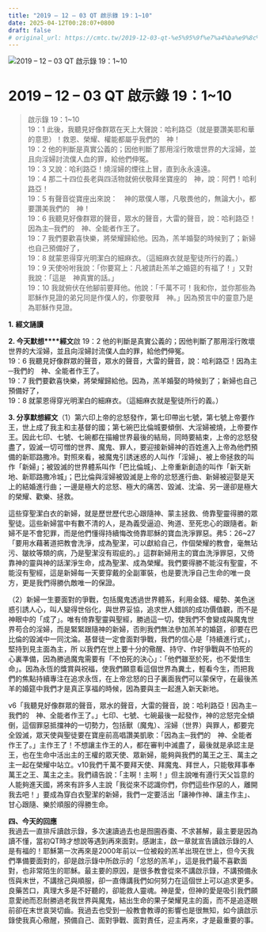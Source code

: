 ```yaml
---
title: "2019 – 12 – 03 QT 啟示錄 19：1~10"
date: 2025-04-12T00:28:07+0800
draft: false
# original_url: https://cmtc.tw/2019-12-03-qt-%e5%95%9f%e7%a4%ba%e9%8c%84-19%ef%bc%9a110
---
```


![2019 – 12 – 03 QT 啟示錄 19：1\~10](/images/qt.jpg   "2019 – 12 – 03 QT 啟示錄 19：1\~10")

# 2019 – 12 – 03 QT 啟示錄 19：1\~10

> 啟示錄 19：1\~10  
> 19：1 此後，我聽見好像群眾在天上大聲說：哈利路亞（就是要讚美耶和華的意思）！救恩、榮耀、權能都屬乎我們的　神！  
> 19：2 他的判斷是真實公義的；因他判斷了那用淫行敗壞世界的大淫婦，並且向淫婦討流僕人血的罪，給他們伸冤。  
> 19：3 又說：哈利路亞！燒淫婦的煙往上冒，直到永永遠遠。  
> 19：4 那二十四位長老與四活物就俯伏敬拜坐寶座的　神，說：阿們！哈利路亞！  
> 19：5 有聲音從寶座出來說：　神的眾僕人哪，凡敬畏他的，無論大小，都要讚美我們的　神！  
> 19：6 我聽見好像群眾的聲音，眾水的聲音，大雷的聲音，說：哈利路亞！因為主─我們的　神、全能者作王了。  
> 19：7 我們要歡喜快樂，將榮耀歸給他。因為，羔羊婚娶的時候到了；新婦也自己預備好了，  
> 19：8 就蒙恩得穿光明潔白的細麻衣。（這細麻衣就是聖徒所行的義。）  
> 19：9 天使吩咐我說：「你要寫上：凡被請赴羔羊之婚筵的有福了！」又對我說：「這是　神真實的話。」  
> 19：10 我就俯伏在他腳前要拜他。他說：「千萬不可！我和你，並你那些為耶穌作見證的弟兄同是作僕人的，你要敬拜　神。」因為預言中的靈意乃是為耶穌作見證。

**1.** **經文誦讀**

**2. 今天默想****經文**啟 19：2 他的判斷是真實公義的；因他判斷了那用淫行敗壞世界的大淫婦，並且向淫婦討流僕人血的罪，給他們伸冤。  
19：6 我聽見好像群眾的聲音，眾水的聲音，大雷的聲音，說：哈利路亞！因為主─我們的　神、全能者作王了。  
19：7 我們要歡喜快樂，將榮耀歸給他。因為，羔羊婚娶的時候到了；新婦也自己預備好了，  
19：8 就蒙恩得穿光明潔白的細麻衣。（這細麻衣就是聖徒所行的義。）

**3. 分享默想經文**（1）第六印上帝的忿怒發作，第七印帶出七號，第七號上帝要作王，世上成了我主和主基督的國；第七碗巴比倫城要傾倒、大淫婦被燒，上帝要作王。因此七印、七號、七碗都在描繪世界最後的結局，同時要結束，上帝的忿怒發盡了，毀滅一切可憎的世界、魔鬼、罪人，要迎接新婦神的百姓進入上帝為他們預備的新耶路撒冷。對照來看，被魔鬼引誘迷惑的人叫作「淫婦」、被上帝拯救的叫作「新婦」；被毀滅的世界體系叫作「巴比倫城」、上帝重新創造的叫作「新天新地、新耶路撒冷城」；巴比倫與淫婦被毀滅是上帝的忿怒進行曲、新婦被迎娶是天上的結婚進行曲；一邊是極大的忿怒、極大的痛苦、毀滅、沈淪、另一邊卻是極大的榮耀、歡樂、拯救。

這些穿聖潔白衣的新婦，就是歷世歷代忠心跟隨神、蒙主拯救、倚靠聖靈得勝的眾聖徒。這些新婦當中有數不清的人，是為義受逼迫、殉道、至死忠心的跟隨者。新婦不是不會犯罪，而是他們懂得持續悔改倚靠耶穌的寶血洗淨罪惡。弗5：26\~27「要用水藉著道把教會洗淨，成為聖潔，可以獻給自己，作個榮耀的教會，毫無玷污、皺紋等類的病，乃是聖潔沒有瑕疵的。」這群新婦用主的寶血洗淨罪惡，又倚靠神的靈與神的話潔淨生命，成為聖潔、成為榮耀。我們要得勝不能沒有聖靈，不能沒有聖經，這是新婦每一天要穿戴的全副軍裝，也是要洗淨自己生命的唯一良方，更是我們得勝仇敵唯一的保證。

（2）新婦一生要面對的爭戰，包括魔鬼透過世界體系，利用金錢、權勢、美色迷惑引誘人心，叫人變得世俗化，與世界妥協，追求世人錯誤的成功價值觀，而不是神眼中的「成了」。唯有倚靠聖靈與聖經，勝過這一切，使我們不會變成與魔鬼世界苟合的淫婦，而是緊緊跟隨神的新婦，否則我們無法參加羔羊的婚筵，卻要在巴比倫的毀滅中一同沈淪。基督徒一定會面對爭戰，我們的信心是「持續進行式」，堅持到見主面為主，所 以我們在世上要十分的儆醒、持守、作好爭戰與不怕死的心裏準備，因為勝過魔鬼需要有「不怕死的決心」：「他們雖至於死，也不愛惜生命」。因為永恆的獎賞與祝福，使我們願意看這個世界為糞土，輕看今生，而把我們的焦點持續專注在追求永恆，在上帝忿怒的日子裏面我們可以蒙保守，在最後羔羊的婚筵中我們才是真正享福的時候，因為要與主一起進入新天新地。

v6「我聽見好像群眾的聲音，眾水的聲音，大雷的聲音，說：哈利路亞！因為主─我們的　神、全能者作王了。」七印、七號、七碗最後一起發作，神的忿怒完全傾倒，這個罪惡抵擋神的一切勢力，包括獸（魔鬼）、淫婦（世界）與罪人，都要完全毀滅，眾天使與聖徒要在寶座前高唱讚美凱歌：「因為主─我們的　神、全能者作王了。」主作王了！不想讓主作王的人，都在審判中滅盡了，最後就是承認主是王，也在生命中活出主的王權的眾天使、眾新婦，能夠與我們的萬王之王、萬主之主一起在榮耀中站立。v10我們千萬不要拜天使、拜魔鬼、拜世人，只能敬拜事奉萬王之王、萬主之主。我們禱告說：「主啊！主啊！」但主說唯有遵行天父旨意的人能夠進天國，將來有許多人主說「我從來不認識你們，你們這些作惡的人，離開我去吧！」要成為穿白衣聖潔的新婦，我們一定要活出「讓神作神、讓主作主」、甘心跟隨、樂於順服的得勝生命。

**四、今天的回應**  
我過去一直排斥讀啟示錄，多次速讀過去也是囫圇吞棗、不求甚解，最主要是因為讀不懂，當初QT時才想說等遇到再來面對。感謝主，啟一章就宣告讀啟示錄的人是有福的！耶穌第一次再來是2000年前以一位被殺的羔羊出現在世上，但今天我們準備要面對的，卻是啟示錄中所啟示的「忿怒的羔羊」，這是我們最不喜歡面對，也非常陌生的耶穌。最主要的原因，是很多教會從來不講啟示錄，不講預備永恆與末世，不講捨己與順服，卻一直傳講我們如何努力在這個世上可以追求更多。良藥苦口，真理大多是不好聽的，卻能救人靈魂。神是愛，但神的愛是吸引我們願意愛祂而忍耐勝過老我世界與魔鬼，結出生命的果子榮耀見主的面，而不是追逐眼前卻在末世哀哭切齒。我過去也受到一般教會教導的影響也是很無知，如今讀啟示錄使我真心儆醒，預備自己、面對爭戰、面對責任，迎主再來，才是最重要的事。